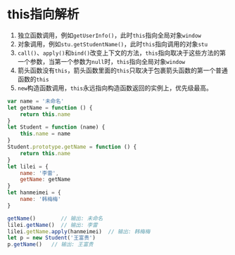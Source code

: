 # this指向解析

1. 独立函数调用，例如`getUserInfo()`，此时`this`指向全局对象`window`
2. 对象调用，例如`stu.getStudentName()`，此时`this`指向调用的对象`stu`
3. `call()`、`apply()`和`bind()`改变上下文的方法，`this`指向取决于这些方法的第一个参数，当第一个参数为`null`时，`this`指向全局对象`window`
4. 箭头函数没有`this`，箭头函数里面的`this`只取决于包裹箭头函数的第一个普通函数的`this`
5. `new`构造函数调用，`this`永远指向构造函数返回的实例上，优先级最高。

```js
var name = '未命名'
let getName = function () {
    return this.name
}
let Student = function (name) {
    this.name = name
}
Student.prototype.getName = function () {
    return this.name
}
let lilei = {
    name: '李雷',
    getName: getName
}
let hanmeimei = {
    name: '韩梅梅'
}

getName()        // 输出: 未命名
lilei.getName()  // 输出: 李雷
lilei.getName.apply(hanmeimei)  // 输出: 韩梅梅
let p = new Student('王富贵')
p.getName()   // 输出: 王富贵
```
